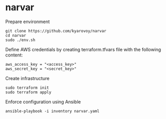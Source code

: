 # narvar

Prepare environment
```
git clone https://github.com/kyarovoy/narvar
cd narvar
sudo ./env.sh
```

Define AWS credentials by creating terraform.tfvars file with the following content:
```
aws_access_key = "<access_key>"
aws_secret_key = "<secret_key>"
```

Create infrastructure
```
sudo terraform init
sudo terraform apply
```

Enforce configuration using Ansible
```
ansible-playbook -i inventory narvar.yaml
```
